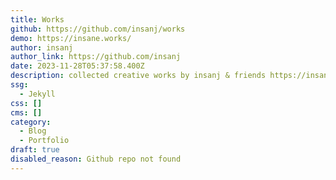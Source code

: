 ```yaml
---
title: Works
github: https://github.com/insanj/works
demo: https://insane.works/
author: insanj
author_link: https://github.com/insanj
date: 2023-11-28T05:37:58.400Z
description: collected creative works by insanj & friends https://insane.works
ssg:
  - Jekyll
css: []
cms: []
category:
  - Blog
  - Portfolio
draft: true
disabled_reason: Github repo not found
---
```

